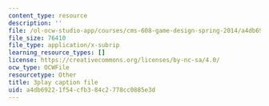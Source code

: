 ```yaml
---
content_type: resource
description: ''
file: /ol-ocw-studio-app/courses/cms-608-game-design-spring-2014/a4db69221f54cfb384c2778cc0885e3d_1506655.srt
file_size: 76410
file_type: application/x-subrip
learning_resource_types: []
license: https://creativecommons.org/licenses/by-nc-sa/4.0/
ocw_type: OCWFile
resourcetype: Other
title: 3play caption file
uid: a4db6922-1f54-cfb3-84c2-778cc0885e3d
---
```

